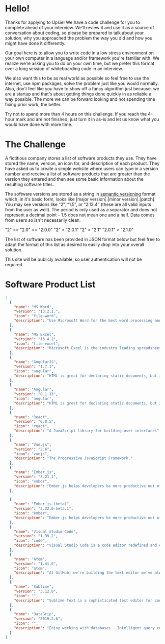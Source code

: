 # Hello!

Thanks for applying to Upsie! We have a code challenge for you to complete ahead of your interview. We’ll review it and use it as a source of conversation about coding, so please be prepared to talk about your solution, why you approached the problem the way you did and how you might have done it differently.

Our goal here is to allow you to write code in a low stress environment on your own computer in a language and/or framework you're familiar with. We realize we’re asking you to do on your own time, but we prefer this format over a long session of whiteboarding code in an interview.

We also want this to be as real world as possible so feel free to use the internet, use npm packages, solve the problem just like you would normally. Also, don't feel like you have to show off a fancy algorithm just because. we are a startup and that's about getting things done quickly in as reliable a way possible. The more we can be forward looking and not spending time fixing prior work, the better.

Try not to spend more than 4 hours on this challenge. If you reach the 4-hour mark and are not finished, just turn it in as-is and let us know what you would have done with more time.

# The Challenge

A fictitious company stores a list of software products they use. They have stored the name, version, an icon for, and description of each product. They have asked us to create a simple website where users can type in a version number and receive a list of software products that are greater than the version they entered and then see some basic information about the resulting software titles.

The software versions are stored as a string in [semantic versioning](https://semver.org/) format which, in it's basic form, looks like [major version].[minor version].[patch]. You may see versions like “2”, “1.5”, or “2.12.4” (these are all valid inputs from the user as well). The period is only used as a separator and does not represent a decimal point – 1.5 does not mean one and a half. Data comes from users so isn't necessarily clean.

"2" == "2.0" == "2.0.0"
"2" < "2.0.1"
"2" < "2.1"
"2.0.1" < "2.1.0"

The list of software has been provided in JSON format below but feel free to adapt the format of this list as desired to easily drop into your overall solution.

This site will be publicly available, so user authentication will not be required.

# Software Product List

```json
[
  {
    "name": "MS Word",
    "version": "13.2.1.",
    "icon": "file-word",
    "description": "Use Microsoft Word for the best word processing and document creation. Find out how document collaboration and editing tools can help polish your Word docs"
  },
  {
    "name": "MS Excel",
    "version": "13.4.2",
    "icon": "file-excel",
    "description": "Microsoft Excel is the industry leading spreadsheet program, a powerful data visualization and analysis tool. Take your analytics to the next level with Excel."
  },
  {
    "name": "AngularJS",
    "version": "1.7.1",
    "icon": "angular",
    "description": "HTML is great for declaring static documents, but it falters when we try to use it for declaring dynamic views in web-applications. AngularJS lets you extend HTML vocabulary for your application. The resulting environment is extraordinarily expressive, readable, and quick to develop."
  },
  {
    "name": "Angular",
    "version": "8.1.13",
    "icon": "angular",
    "description": "HTML is great for declaring static documents, but it falters when we try to use it for declaring dynamic views in web-applications. AngularJS lets you extend HTML vocabulary for your application. The resulting environment is extraordinarily expressive, readable, and quick to develop."
  },
  {
    "name": "React",
    "version": "0.0.5",
    "icon": "react",
    "description": "A JavaScript library for building user interfaces"
  },
  {
    "name": "Vue.js",
    "version": "2.6",
    "icon": "vuejs",
    "description": "The Progressive JavaScript Framework."
  },
  {
    "name": "Ember.js",
    "version": "3.21.1",
    "icon": "ember",
    "description": "Ember.js helps developers be more productive out of the box. Designed with developer ergonomics in mind, its friendly APIs help you get your job done—fast."
  },

  {
    "name": "Ember.js (beta)",
    "version": "3.22.0-beta.1",
    "icon": "ember",
    "description": "Ember.js helps developers be more productive out of the box. Designed with developer ergonomics in mind, its friendly APIs help you get your job done—fast."
  },
  {
    "name": "Visual Studio Code",
    "version": "1.39.2",
    "icon": "code",
    "description": "Visual Studio Code is a code editor redefined and optimized for building and debugging modern web and cloud applications.  Visual Studio Code is free and available on your favorite platform - Linux, macOS, and Windows."
  },
  {
    "name": "Atom",
    "version": "1.41.0",
    "icon": "atom",
    "description": "At GitHub, we’re building the text editor we’ve always wanted: hackable to the core, but approachable on the first day without ever touching a config file. We can’t wait to see what you build with it."
  },
  {
    "name": "Sublime",
    "version": "3.12.0",
    "icon": "",
    "description": "Sublime Text is a sophisticated text editor for code, markup and prose. You'll love the slick user interface, extraordinary features and amazing performance."
  },
  {
    "name": "DataGrip",
    "version": "2019.2.6",
    "icon": "",
    "description": "Enjoy working with databases · Intelligent query console · Efficient schema navigation · Explain plan · Smart code completion · On-the-fly analysis and quick-fixes."
  }
]
```
